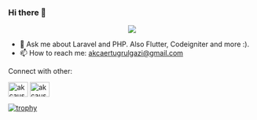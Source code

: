### Hi there 👋

<p align="center">
    <img src="https://github-readme-stats.vercel.app/api?username=akcauser&show_icons=true&theme=radical">
</p>

- 💬 Ask me about Laravel and PHP. Also Flutter, Codeigniter and more :).
- 📫 How to reach me: akcaertugrulgazi@gmail.com

Connect with other: 

<a href="https://twitter.com/akcauser" target="blank"><img align="center" src="https://raw.githubusercontent.com/rahuldkjain/github-profile-readme-generator/master/src/images/icons/Social/twitter.svg" alt="akcauser" height="30" width="40" /></a>
<a href="https://linkedin.com/in/akcauser" target="blank"><img align="center" src="https://raw.githubusercontent.com/rahuldkjain/github-profile-readme-generator/master/src/images/icons/Social/linked-in-alt.svg" alt="akcauser" height="30" width="40" /></a>

[![trophy](https://github-profile-trophy.vercel.app/?username=akcauser&theme=onedark)](https://github.com/ryo-ma/github-profile-trophy)


<!--
**akcauser/akcauser** is a ✨ _special_ ✨ repository because its `README.md` (this file) appears on your GitHub profile.

Here are some ideas to get you started:

- 🔭 I’m currently working on ...
- 🌱 I’m currently learning ...
- 👯 I’m looking to collaborate on ...
- 🤔 I’m looking for help with ...
- 😄 Pronouns: ...
- ⚡ Fun fact: ...
-->
